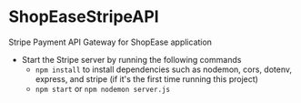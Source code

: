 # ShopEaseStripeAPI
Stripe Payment API Gateway for ShopEase application


- Start the Stripe server by running the following commands
    - `npm install` to install dependencies such as nodemon, cors, dotenv, express, and stripe (if it's the first time running this project)
    - `npm start` or `npm nodemon server.js`